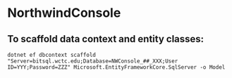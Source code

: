 # NorthwindConsole

## To scaffold data context and entity classes:

```
dotnet ef dbcontext scaffold "Server=bitsql.wctc.edu;Database=NWConsole_##_XXX;User ID=YYY;Password=ZZZ" Microsoft.EntityFrameworkCore.SqlServer -o Model
```